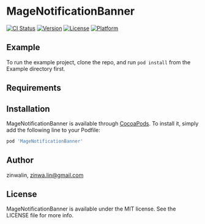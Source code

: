 # MageNotificationBanner

[![CI Status](https://img.shields.io/travis/zinwalin/MageNotificationBanner.svg?style=flat)](https://travis-ci.org/zinwalin/MageNotificationBanner)
[![Version](https://img.shields.io/cocoapods/v/MageNotificationBanner.svg?style=flat)](https://cocoapods.org/pods/MageNotificationBanner)
[![License](https://img.shields.io/cocoapods/l/MageNotificationBanner.svg?style=flat)](https://cocoapods.org/pods/MageNotificationBanner)
[![Platform](https://img.shields.io/cocoapods/p/MageNotificationBanner.svg?style=flat)](https://cocoapods.org/pods/MageNotificationBanner)

## Example

To run the example project, clone the repo, and run `pod install` from the Example directory first.

## Requirements

## Installation

MageNotificationBanner is available through [CocoaPods](https://cocoapods.org). To install
it, simply add the following line to your Podfile:

```ruby
pod 'MageNotificationBanner'
```

## Author

zinwalin, zinwa.lin@gmail.com

## License

MageNotificationBanner is available under the MIT license. See the LICENSE file for more info.
